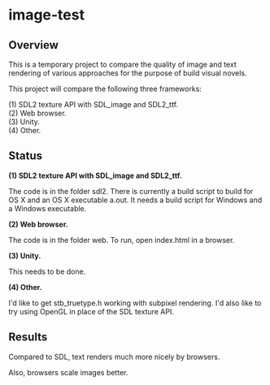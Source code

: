 image-test
==========

## Overview

This is a temporary project to compare the quality of image and text rendering
of various approaches for the purpose of build visual novels.

This project will compare the following three frameworks:

(1) SDL2 texture API with SDL_image and SDL2_ttf. <br>
(2) Web browser. <br>
(3) Unity. <br>
(4) Other. <br>

## Status

__(1) SDL2 texture API with SDL_image and SDL2_ttf.__

The code is in the folder sdl2.  There is currently a build script to build
for OS X and an OS X executable a.out.  It needs a build script for Windows
and a Windows executable.

__(2) Web browser.__

The code is in the folder web.  To run, open index.html in a browser.

__(3) Unity.__

This needs to be done.

__(4) Other.__

I'd like to get stb_truetype.h working with subpixel rendering.
I'd also like to try using OpenGL in place of the SDL texture API.

## Results

Compared to SDL, text renders much more nicely by browsers.

Also, browsers scale images better.

